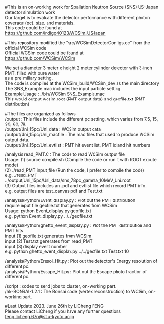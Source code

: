 #This is an on-working work for Spallation Neutron Source (SNS) US-Japan detector simulation work  
Our target is to evaluate the detector performance with different photon coverage (pc), size, and materials.  
This code could be found at   
https://github.com/indigo40123/WCSim_USJapan  

#This repository modified the "src/WCSimDetectorConfigs.cc" from the official WCSim code  
Official WCSim code could be found at  
https://github.com/WCSim/WCSim  

We set a diameter 3 meter x height 2 meter cylinder detector with 3-inch PMT, filled with pure water  
as a prelimiliary setting.  
The code is compiled at the WCSim_build/WCSim_dev as the main directory  
The SNS_Example.mac includes the input particle setting.  
Example Usage :  ./bin/WCSim SNS_Example.mac  
This would output wcsim.root (PMT output data) and geofile.txt (PMT distribution)  


#The files are organized as follows  
/output : This files include the different pc setting, which varies from 7.5, 15, 30, 60, 78.  
/output/Uni_15pc/Uni_data : WCSim output data  
/output/Uni_15pc/Uni_macfile : The mac files that used to produce WCSim output data.  
/output/Uni_15pc/Uni_evtlist : PMT hit event list, PMT id and hit numbers  

/analysis read_PMT.C : The code to read WCSim output file  
Usage: 
(1) source compile.sh (Compile the code or run it with ROOT excute mode)  
(2) ./read_PMT input_file (Run the code, I prefer to compile the code)                                  
e.g. ./read_PMT ../output/Uni_15pc/Uni_data/sns_78pc_gamma_10MeV_Uni.root  
(3) Output files includes an .pdf and evtlist file which record PMT info.  
e.g. output files are test_canvas.pdf and Test.txt  

/analysis/Python/Event_display.py : Plot out the PMT distribution  
require input file geofile.txt that generates from WCSim  
Usage: 
python Event_display.py geofile.txt  
e.g. python Event_display.py ../../geofile.txt  

/analysis/Python/ghetto_event_display.py : Plot the PMT distribution and PMT hits  
input (1) geofile.txt generates from WCSim  
input (2) Test.txt generates from read_PMT  
input (3) display event number  
e.g. python ghetto_event_display.py ../../geofile.txt Test.txt 10  

/analysis/Python/Eresol_Hit.py : Plot out the detector's Energy resolution of different pc.  
/analysis/Python/Escape_Hit.py : Plot out the Escape photo fraction of different pc.  

/script : codes to send jobs to cluster, on-working part.  
/hk-BONSAI-1.2.1 : The Bonsai code (vertex reconstruction) to WCSim, on-working part.  

#Last Update 2023. June 26th by LiCheng FENG  
Please contact LiCheng if you have any further questions  
feng.licheng.67p@st.u-kyoto.ac.jp  
